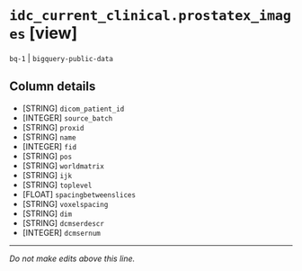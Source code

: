 # `idc_current_clinical.prostatex_images` [view]
`bq-1` | `bigquery-public-data`

## Column details
* [STRING]    `dicom_patient_id`
* [INTEGER]   `source_batch`
* [STRING]    `proxid`
* [STRING]    `name`
* [INTEGER]   `fid`
* [STRING]    `pos`
* [STRING]    `worldmatrix`
* [STRING]    `ijk`
* [STRING]    `toplevel`
* [FLOAT]     `spacingbetweenslices`
* [STRING]    `voxelspacing`
* [STRING]    `dim`
* [STRING]    `dcmserdescr`
* [INTEGER]   `dcmsernum`

-------------------------------------------------------------------------------
*Do not make edits above this line.*
